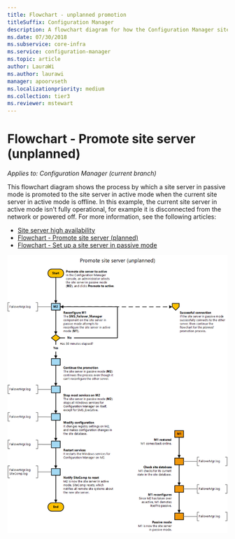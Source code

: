 ```yaml
---
title: Flowchart - unplanned promotion
titleSuffix: Configuration Manager
description: A flowchart diagram for how the Configuration Manager site server in passive mode is promoted to active when the current site server in active mode is offline.
ms.date: 07/30/2018
ms.subservice: core-infra
ms.service: configuration-manager
ms.topic: article
author: LauraWi
ms.author: laurawi
manager: apoorvseth
ms.localizationpriority: medium
ms.collection: tier3
ms.reviewer: mstewart
---
```


# Flowchart - Promote site server (unplanned)

*Applies to: Configuration Manager (current branch)*

This flowchart diagram shows the process by which a site server in passive mode is promoted to the site server in active mode when the current site server in active mode is offline. In this example, the current site server in active mode isn't fully operational, for example it is disconnected from the network or powered off. For more information, see the following articles:
- [Site server high availability](site-server-high-availability.md)
- [Flowchart - Promote site server (planned)](promote-site-server-flowchart.md)
- [Flowchart - Set up a site server in passive mode](passive-site-server-flowchart.md)

![Flowchart diagram to promote a site server in passive mode, unplanned process](media/promote-site-server-unplanned-flowchart.png)
